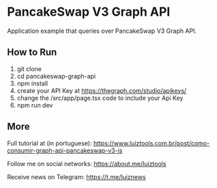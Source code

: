 # PancakeSwap V3 Graph API
Application example that queries over PancakeSwap V3 Graph API.

## How to Run

1. git clone
2. cd pancakeswap-graph-api
3. npm install
4. create your API Key at https://thegraph.com/studio/apikeys/
5. change the /src/app/page.tsx code to include your Api Key
6. npm run dev

## More

Full tutorial at (in portuguese): https://www.luiztools.com.br/post/como-consumir-graph-api-pancakeswap-v3-js

Follow me on social networks: https://about.me/luiztools

Receive news on Telegram: https://t.me/luiznews